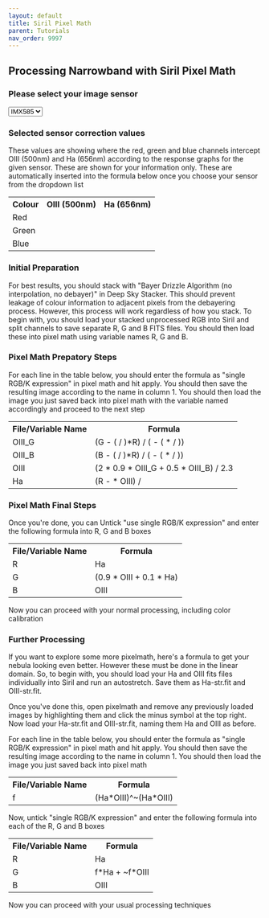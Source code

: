 ```yaml
---
layout: default
title: Siril Pixel Math
parent: Tutorials
nav_order: 9997
---
```

## Processing Narrowband with Siril Pixel Math

  <h3>Please select your image sensor</h3>
  <select id="jsonSelect">
    <option value="imx178.json">IMX178</option>
    <option value="imx071.json">IMX071</option>
    <option value="imx290.json">IMX290</option>
    <option value="imx294.json">IMX294</option>
    <option value="imx464.json">IMX464</option>
    <option value="imx477.json">IMX477</option>
    <option value="imx533.json">IMX533</option>
    <option value="imx585.json" selected>IMX585</option>
    <option value="imx662.json">IMX662</option>
  </select>

<p id="templateOutput">
<h3>Selected sensor correction values</h3>
These values are showing where the red, green and blue channels intercept OIII (500nm) and Ha (656nm) according to the response graphs for the given sensor. These are shown for your information only. These are automatically inserted into the formula below once you choose your sensor from the dropdown list
<table>
<tr><th>Colour</th><th>OIII (500nm)</th><th>Ha (656nm)</th></tr>
<tr><td>Red</td><td><span data-key="red.oiii"/></td><td><span data-key="red.ha"/></td></tr>
<tr><td>Green</td><td><span data-key="green.oiii"/></td><td><span data-key="green.ha"/></td></tr>
<tr><td>Blue</td><td><span data-key="blue.oiii"/></td><td><span data-key="blue.ha"/></td></tr>
</table>
<h3>Initial Preparation</h3>
For best results, you should stack with "Bayer Drizzle Algorithm (no interpolation, no debayer)" in Deep Sky Stacker. This should prevent leakage of colour information to adjacent pixels from the debayering process. However, this process will work regardless of how you stack. To begin with, you should load your stacked unprocessed RGB into Siril and split channels to save separate R, G and B FITS files. You should then load these into pixel math using variable names R, G and B. 

<h3>Pixel Math Prepatory Steps</h3>
For each line in the table below, you should enter the formula as "single RGB/K expression" in pixel math and hit apply. You should then save the resulting image according to the name in column 1. You should then load the image you just saved back into pixel math with the variable named accordingly and proceed to the next step
<table>
<tr><th>File/Variable Name</th><th>Formula</th></tr>
<tr><td>OIII_G</td><td>(G - (<span data-key="green.ha"/> / <span data-key="red.ha"/>)*R) / (<span data-key="green.oiii"/> - (<span data-key="green.ha"/> * <span data-key="red.oiii"/> / <span data-key="red.ha"/>))</td></tr>
<tr><td>OIII_B</td><td>(B - (<span data-key="blue.ha"/> / <span data-key="red.ha"/>)*R) / (<span data-key="blue.oiii"/> - (<span data-key="blue.ha"/> * <span data-key="red.oiii"/> / <span data-key="red.ha"/>))</td></tr>
<tr><td>OIII</td><td>(2 * 0.9 * OIII_G + 0.5 * OIII_B) / 2.3</td></tr>
<tr><td>Ha</td><td>(R - <span data-key="red.oiii"/> * OIII) / <span data-key="red.ha"/></td></tr>
</table>

<h3>Pixel Math Final Steps</h3>
Once you're done, you can Untick "use single RGB/K expression" and enter the following formula into  R, G and B boxes
<table>
<tr><th>File/Variable Name</th><th>Formula</th></tr>
<tr><td>R</td><td>Ha</td></tr>
<tr><td>G</td><td>(0.9 * OIII + 0.1 * Ha)</td></tr>
<tr><td>B</td><td>OIII</td></tr>
</table>
Now you can proceed with your normal processing, including color calibration

<h3>Further Processing</h3>
<p>If you want to explore some more pixelmath, here's a formula to get your nebula looking even better. However these must be done in the linear domain. So, to begin with, you should load your Ha and OIII fits files individually into Siril and run an autostretch. Save them as Ha-str.fit and OIII-str.fit.</p>

<p>Once you've done this, open pixelmath and remove any previously loaded images by highlighting them and click the minus symbol at the top right. Now load your Ha-str.fit and OIII-str.fit, naming them Ha and OIII as before.</p>

<p>For each line in the table below, you should enter the formula as "single RGB/K expression" in pixel math and hit apply. You should then save the resulting image according to the name in column 1. You should then load the image you just saved back into pixel math</p>

<table>
<tr><th>File/Variable Name</th><th>Formula</th></tr>
<tr><td>f</td><td>(Ha*OIII)^~(Ha*OIII)</td></tr>
</table>

Now, untick "single RGB/K expression" and enter the following formula into each of the R, G and B boxes

<table>
<tr><th>File/Variable Name</th><th>Formula</th></tr>
<tr><td>R</td><td>Ha</td></tr>
<tr><td>G</td><td>f*Ha + ~f*OIII</td></tr>
<tr><td>B</td><td>OIII</td></tr>
</table>

Now you can proceed with your usual processing techniques

</p>

<script type="text/javascript" src="/assets/js/pixelmath.js?{{site.time | date: '%s'}}"></script>
